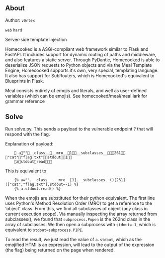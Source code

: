 ## About

Author: `v0rtex`

`web` `hard`

Server-side template injection

Homecooked is a ASGI-compliant web framework similar to Flask and FastAPI. It includes
support for dynamic routing of paths and middleware, and also features a static server.
Through PyDantic, Homecooked is able to deserialize JSON requests to Python objects and
via the Meal Template Engine, Homecooked supports it's own, very special, templating language.
It also has support for SubRouters, which is Homecooked's equivalent to Blueprints in Flask.

Meal consists entirely of emojis and literals, and well as user-defined variables (which can 
be emojis). See homecooked/meal/meal.lark for grammar reference

## Solve

Run solve.py. This sends a payload to the vulnerable endpoint ? that will respond with the
flag.

Explanation of payload:
```
    🍴 a🍇""🥚__class__🥚__mro__🍎1🍏🥚__subclasses__🦀🦞🍎261🍏🦀🍎"cat"🌭"flag.txt"🍏🌭stdout🍇🥠1🦞🍴
    🥢a🥚stdout🥚read🦀🦞🥢
```
This is equivalent to 
```
    {% a="".__class__.__mro__[1].__subclasses__()[261](["cat","flag.txt"],stdout=-1) %}
    {% a.stdout.read() %}
```
When the emojis are substituted for their python equivalent. The first line uses Python's Method Resolution Order (MRO) to get a reference to the 'object' class. From this, we find all subclasses of object (any class in current execution scope). Via manually inspecting the array returned from subclasses(), we found that `subprocess.Popen` is the 262nd class in the array of subclasses. We then open a subprocess with `stdout=-1`, which is equivalent to `stdout=subprocess.PIPE`. 

To read the result, we just read the value of `a.stdout`, which as the emojified HTMl is an expression,
will lead to the output of the expression (the flag) being returned on the page when rendered.